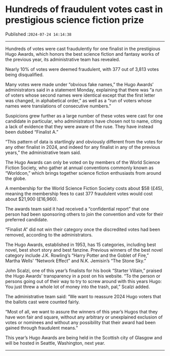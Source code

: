 # Hundreds of fraudulent votes cast in prestigious science fiction prize

Published :`2024-07-24 14:14:38`

---

Hundreds of votes were cast fraudulently for one finalist in the prestigious Hugo Awards, which honors the best science fiction and fantasy works of the previous year, its administrative team has revealed.

Nearly 10% of votes were deemed fraudulent, with 377 out of 3,813 votes being disqualified.

Many votes were made under “obvious fake names,” the Hugo Awards’ administrators said in a statement Monday, explaining that there was “a run of voters whose second names were identical except that the first letter was changed, in alphabetical order,” as well as a “run of voters whose names were translations of consecutive numbers.”

Suspicions grew further as a large number of these votes were cast for one candidate in particular, who administrators have chosen not to name, citing a lack of evidence that they were aware of the ruse. They have instead been dubbed “Finalist A.”

“This pattern of data is startlingly and obviously different from the votes for any other finalist in 2024, and indeed for any finalist in any of the previous years,” the administrative team said.

The Hugo Awards can only be voted on by members of the World Science Fiction Society, who gather at annual conventions commonly known as “Worldcon,” which brings together science fiction enthusiasts from around the globe.

A membership for the World Science Fiction Society costs about $58 (£45), meaning the membership fees to cast 377 fraudulent votes would cost about $21,900 (£16,960).

The awards team said it had received a “confidential report” that one person had been sponsoring others to join the convention and vote for their preferred candidate.

“Finalist A” did not win their category once the discredited votes had been removed, according to the administrators.

The Hugo Awards, established in 1953, has 15 categories, including best novel, best short story and best fanzine. Previous winners of the best novel category include J.K. Rowling’s “Harry Potter and the Goblet of Fire,” Martha Wells’ “Network Effect” and N.K. Jemisin’s “The Stone Sky.”

John Scalzi, one of this year’s finalists for his book “Starter Villain,” praised the Hugo Awards’ transparency in a post on his website. “To the person or persons going out of their way to try to screw around with this years Hugo: You just threw a whole lot of money into the trash, pal,” Scalzi added.

The administrative team said: “We want to reassure 2024 Hugo voters that the ballots cast were counted fairly.

“Most of all, we want to assure the winners of this year’s Hugos that they have won fair and square, without any arbitrary or unexplained exclusion of votes or nominees and without any possibility that their award had been gained through fraudulent means.”

This year’s Hugo Awards are being held in the Scottish city of Glasgow and will be hosted in Seattle, Washington, next year.

---

